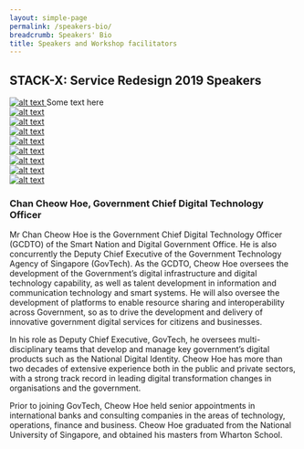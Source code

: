 ```yaml
---
layout: simple-page
permalink: /speakers-bio/
breadcrumb: Speakers' Bio
title: Speakers and Workshop facilitators 
---
```


## **STACK-X: Service Redesign 2019 Speakers**

<div class="row">
    <div class="col is-4">
        <a href="https://www.google.com">
            <img src="/path/to/image.jpg" alt="alt text">
        </a>
        Some text here
    </div>
    <div class="col is-4">
        <a href="https://www.google.com">
            <img src="/path/to/image.jpg" alt="alt text">
        </a>
    </div>
    <div class="col is-4">
        <a href="https://www.google.com">
            <img src="/path/to/image.jpg" alt="alt text">
        </a>
    </div>
</div>
<div class="row">
    <div class="col is-4">
        <a href="https://www.google.com">
            <img src="/path/to/image.jpg" alt="alt text">
        </a>
    </div>
    <div class="col is-4">
        <a href="https://www.google.com">
            <img src="/path/to/image.jpg" alt="alt text">
        </a>
    </div>
    <div class="col is-4">
        <a href="https://www.google.com">
            <img src="/path/to/image.jpg" alt="alt text">
        </a>
    </div>
</div>
<div class="row">
    <div class="col is-4">
        <a href="https://www.google.com">
            <img src="/path/to/image.jpg" alt="alt text">
        </a>
    </div>
    <div class="col is-4">
        <a href="https://www.google.com">
            <img src="/path/to/image.jpg" alt="alt text">
        </a>
    </div>
    <div class="col is-4">
        <a href="https://www.google.com">
            <img src="/path/to/image.jpg" alt="alt text">
        </a>
    </div>
</div>

### **Chan Cheow Hoe, Government Chief Digital Technology Officer**
Mr Chan Cheow Hoe is the Government Chief Digital Technology Officer (GCDTO) of the Smart Nation and Digital Government Office. He is also concurrently the Deputy Chief Executive of the Government Technology Agency of Singapore (GovTech). As the GCDTO, Cheow Hoe oversees the development of the Government’s digital infrastructure and digital technology capability, as well as talent development in information and communication technology and smart systems. He will also oversee the development of platforms to enable resource sharing and interoperability across Government, so as to drive the development and delivery of innovative government digital services for citizens and businesses. 

In his role as Deputy Chief Executive, GovTech, he oversees multi-disciplinary teams that develop and manage key government’s digital products such as the National Digital Identity. Cheow Hoe has more than two decades of extensive experience both in the public and private sectors, with a strong track record in leading digital transformation changes in organisations and the government. 

Prior to joining GovTech, Cheow Hoe held senior appointments in international banks and consulting companies in the areas of technology, operations, finance and business. Cheow Hoe graduated from the National University of Singapore, and obtained his masters from Wharton School.
